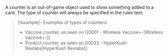 
A counter is an out-of-game object used to show something added to a card. The type of counter will always be specified in the rules text.  

> [!example]- Examples of types of counters:
>
> - Vaccine counter, as seen on [[0001 - Wireless Vaccine+-|Wireless Vaccine+-]]  
> - Product counter, as seen on [[0033 - HyperKush Bevlabs|HyperKush Bevlabs]]  

